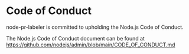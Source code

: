 # Code of Conduct

node-pr-labeler is committed to upholding the Node.js Code of Conduct.

The Node.js Code of Conduct document can be found at
https://github.com/nodejs/admin/blob/main/CODE_OF_CONDUCT.md
